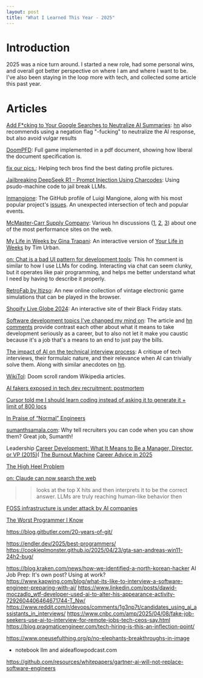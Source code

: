 ```yaml
---
layout: post
title: "What I Learned This Year - 2025"
---
```


# Introduction

2025 was a nice turn around. I started a new role, had some personal wins, and overall got better perspective on where I am and where I want to be. I've also been staying in the loop more with tech, and collected some article this past year.

# Articles

[Add F*cking to Your Google Searches to Neutralize AI Summaries](https://gizmodo.com/add-fcking-to-your-google-searches-to-neutralize-ai-summaries-2000557710): [hn](https://news.ycombinator.com/item?id=42892191) also recommends using a negation flag "-fucking" to neutralize the AI response, but also avoid vulgar results

[DoomPFD](https://doompdf.pages.dev/doom.pdf): Full game implemented in a pdf document, showing how liberal the document specification is.

[fix our pics.](https://www.fixourpics.com/): Helping tech bros find the best dating profile pictures.

[Jailbreaking DeepSeek R1 - Prompt Injection Using Charcodes](https://substack.com/home/post/p-156004330): Using psudo-machine code to jail break LLMs.

[lnmangione](https://github.com/lnmangione): The GitHub profile of Luigi Mangione, along with his most popular project's [issues](https://github.com/lnmangione/Halite-III/issues). An unexpected intersection of tech and popular events.

[McMaster-Carr Supply Company](https://www.mcmaster.com/): Various hn discussions ([1](https://news.ycombinator.com/item?id=24803857), [2](https://news.ycombinator.com/item?id=34306793), [3](https://news.ycombinator.com/item?id=41883419)) about one of the most performance sites on the web.

[My Life in Weeks by Gina Trapani](https://weeks.ginatrapani.org/): An interactive version of [Your Life in Weeks](https://waitbutwhy.com/2014/05/life-weeks.html) by Tim Urban.

[on: Chat is a bad UI pattern for development tools](https://news.ycombinator.com/item?id=42936346): This hn comment is similar to how I use LLMs for coding. Interacting via chat can seem clunky, but it operates like pair programming, and helps me better understand what I need by having to describe it properly.

[RetroFab by Itizso](https://itizso.itch.io/retrofab): An new online collection of vintage electronic game simulations that can be played in the browser.

[Shopify Live Globe 2024](https://bfcm.shopify.com/): An interactive site of their Black Friday stats.

[Software development topics I've changed my mind on](https://chriskiehl.com/article/thoughts-after-10-years): The article and [hn comments](https://news.ycombinator.com/item?id=42946281) provide contrast each other about what it means to take development seriously as a career, but to also not let it make you caustic because it's a job that's a means to an end to just pay the bills.

[The impact of AI on the technical interview process](https://coderev.app/blog/the-impact-of-ai-on-the-technical-interview-process): A critique of tech interviews, their formulaic nature, and their relevance when AI can trivially solve them. Along with similar anecdotes on [hn](https://news.ycombinator.com/item?id=42977039).

[WikiTol](https://wikitok.vercel.app/): Doom scroll random Wikipedia articles.

[AI fakers exposed in tech dev recruitment: postmortem](https://newsletter.pragmaticengineer.com/p/ai-fakers)

[Cursor told me I should learn coding instead of asking it to generate it + limit of 800 locs](https://forum.cursor.com/t/cursor-told-me-i-should-learn-coding-instead-of-asking-it-to-generate-it-limit-of-800-locs/61132)

[In Praise of “Normal” Engineers](https://spectrum.ieee.org/10x-engineer)

[sumanthsamala.com](https://sumanthsamala.com/): Why tell recruiters you can code when you can show them? Great job, Sumanth!

Leadership
[Career Development: What It Means to Be a Manager, Director, or VP (2015)](https://news.ycombinator.com/item?id=43434093)(
[The Burnout Machine](https://news.ycombinator.com/item?id=43427002)
[Career Advice in 2025](https://news.ycombinator.com/item?id=43375923)

[The High Heel Problem](https://simonschreibt.de/gat/the-high-heel-problem/)

[on: Claude can now search the web](https://news.ycombinator.com/item?id=43426861)
> >looks at the top X hits and then interprets it to be the correct answer.
> LLMs are truly reaching human-like behavior then

[FOSS infrastructure is under attack by AI companies](https://news.ycombinator.com/item?id=43422413)

[The Worst Programmer I Know](https://dannorth.net/the-worst-programmer/)

https://blog.gitbutler.com/20-years-of-git/

https://endler.dev/2025/best-programmers/
https://cookieplmonster.github.io/2025/04/23/gta-san-andreas-win11-24h2-bug/

https://blog.kraken.com/news/how-we-identified-a-north-korean-hacker
AI Job Prep: It's own post? Using at work?
https://www.kapwing.com/blog/what-its-like-to-interview-a-software-engineer-preparing-with-ai/
https://www.linkedin.com/posts/dawid-moczadlo_wtf-developer-used-ai-to-alter-his-appearance-activity-7292604406464671744-T_Nw/
https://www.reddit.com/r/devops/comments/1g3np7t/candidates_using_ai_assistants_in_interviews/
https://www.cnbc.com/amp/2025/04/08/fake-job-seekers-use-ai-to-interview-for-remote-jobs-tech-ceos-say.html
https://blog.pragmaticengineer.com/tech-hiring-is-this-an-inflection-point/

https://www.oneusefulthing.org/p/no-elephants-breakthroughs-in-image

- notebook llm and aideaflowpodcast.com

https://github.com/resources/whitepapers/gartner-ai-will-not-replace-software-engineers